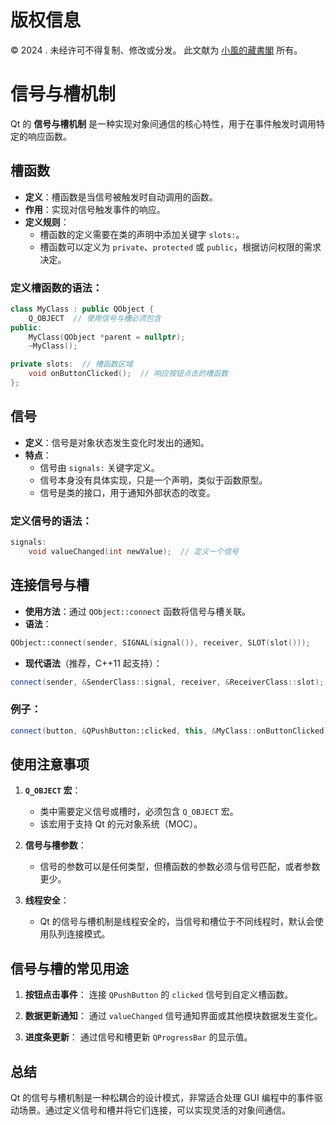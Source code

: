 # 版权信息

© 2024 . 未经许可不得复制、修改或分发。 此文献为 [小風的藏書閣](https://t.me/xfp2333) 所有。

# 信号与槽机制

Qt 的 **信号与槽机制** 是一种实现对象间通信的核心特性，用于在事件触发时调用特定的响应函数。

## 槽函数

- **定义**：槽函数是当信号被触发时自动调用的函数。
- **作用**：实现对信号触发事件的响应。
- **定义规则**：
  - 槽函数的定义需要在类的声明中添加关键字 `slots:`。
  - 槽函数可以定义为 `private`、`protected` 或 `public`，根据访问权限的需求决定。
  
### 定义槽函数的语法：
```cpp
class MyClass : public QObject {
    Q_OBJECT  // 使用信号与槽必须包含
public:
    MyClass(QObject *parent = nullptr);
    ~MyClass();

private slots:  // 槽函数区域
    void onButtonClicked();  // 响应按钮点击的槽函数
};
```

## 信号

- **定义**：信号是对象状态发生变化时发出的通知。
- **特点**：
  - 信号由 `signals:` 关键字定义。
  - 信号本身没有具体实现，只是一个声明，类似于函数原型。
  - 信号是类的接口，用于通知外部状态的改变。

### 定义信号的语法：
```cpp
signals:
    void valueChanged(int newValue);  // 定义一个信号
```

## 连接信号与槽

- **使用方法**：通过 `QObject::connect` 函数将信号与槽关联。
- **语法**：
```cpp
QObject::connect(sender, SIGNAL(signal()), receiver, SLOT(slot()));
```
- **现代语法**（推荐，C++11 起支持）：
```cpp
connect(sender, &SenderClass::signal, receiver, &ReceiverClass::slot);
```

### 例子：
```cpp
connect(button, &QPushButton::clicked, this, &MyClass::onButtonClicked);
```

## 使用注意事项

1. **`Q_OBJECT` 宏**：
   - 类中需要定义信号或槽时，必须包含 `Q_OBJECT` 宏。
   - 该宏用于支持 Qt 的元对象系统（MOC）。

2. **信号与槽参数**：
   - 信号的参数可以是任何类型，但槽函数的参数必须与信号匹配，或者参数更少。

3. **线程安全**：
   - Qt 的信号与槽机制是线程安全的，当信号和槽位于不同线程时，默认会使用队列连接模式。

## 信号与槽的常见用途

1. **按钮点击事件**：
   连接 `QPushButton` 的 `clicked` 信号到自定义槽函数。

2. **数据更新通知**：
   通过 `valueChanged` 信号通知界面或其他模块数据发生变化。

3. **进度条更新**：
   通过信号和槽更新 `QProgressBar` 的显示值。

## 总结

Qt 的信号与槽机制是一种松耦合的设计模式，非常适合处理 GUI 编程中的事件驱动场景。通过定义信号和槽并将它们连接，可以实现灵活的对象间通信。

